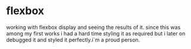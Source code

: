 # flexbox
working with flexbox display and seeing the results of it.
since this was among my first works i had a hard time styling it as required but i later on debugged it and styled it perfectly.i`m a proud person.

